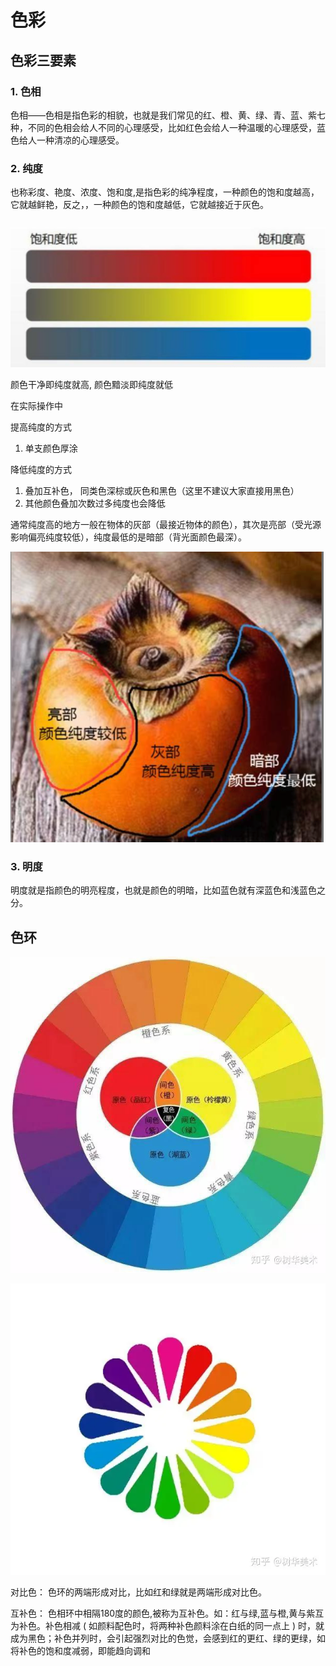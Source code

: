 # 色彩

## 色彩三要素


### 1. 色相

色相——色相是指色彩的相貌，也就是我们常见的红、橙、黄、绿、青、蓝、紫七种，不同的色相会给人不同的心理感受，比如红色会给人一种温暖的心理感受，蓝色给人一种清凉的心理感受。

### 2. 纯度

也称彩度、艳度、浓度、饱和度,是指色彩的纯净程度，一种颜色的饱和度越高，它就越鲜艳，反之，，一种颜色的饱和度越低，它就越接近于灰色。

![色彩纯度](/study/imgs/chundu.png)

颜色干净即纯度就高, 颜色黯淡即纯度就低

在实际操作中

提高纯度的方式

1. 单支颜色厚涂

降低纯度的方式

1. 叠加互补色， 同类色深棕或灰色和黑色（这里不建议大家直接用黑色）
2. 其他颜色叠加次数过多纯度也会降低


通常纯度高的地方一般在物体的灰部（最接近物体的颜色），其次是亮部（受光源影响偏亮纯度较低），纯度最低的是暗部（背光面颜色最深）。

![纯度分布](/study/imgs/chundufenbu.png)



### 3. 明度

明度就是指颜色的明亮程度，也就是颜色的明暗，比如蓝色就有深蓝色和浅蓝色之分。




## 色环

![色环](/study/imgs/sehuan.jpg)

![色环1](/study/imgs/sehuan1.webp)

对比色： 色环的两端形成对比，比如红和绿就是两端形成对比色。

互补色： 色相环中相隔180度的颜色,被称为互补色。如：红与绿,蓝与橙,黄与紫互为补色。补色相减 ( 如颜料配色时，将两种补色颜料涂在白纸的同一点上 ) 时，就成为黑色；补色并列时，会引起强烈对比的色觉，会感到红的更红、绿的更绿，如将补色的饱和度减弱，即能趋向调和